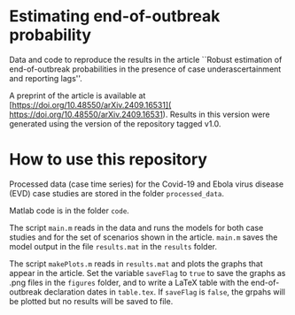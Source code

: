 # Estimating end-of-outbreak probability

Data and code to reproduce the results in the article ``Robust estimation of end-of-outbreak probabilities in the presence of case underascertainment and reporting lags''. 

A preprint of the article is available at 
[https://doi.org/10.48550/arXiv.2409.16531](
https://doi.org/10.48550/arXiv.2409.16531). Results in this version were generated using the version of the repository tagged v1.0.

# How to use this repository

Processed data (case time series) for the Covid-19 and Ebola virus disease (EVD) case studies are stored in the folder `processed_data`. 

Matlab code is in the folder `code`. 

The script `main.m` reads in the data and runs the models for both case studies and for the set of scenarios shown in the article. `main.m` saves the model output in the file `results.mat` in the `results` folder. 

The script `makePlots.m` reads in `results.mat` and plots the graphs that appear in the article. Set the variable `saveFlag` to `true` to save the graphs as .png files in the `figures` folder, and to write a LaTeX table with the end-of-outbreak declaration dates in `table.tex`. If `saveFlag` is `false`, the grpahs will be plotted but no results will be saved to file. 




